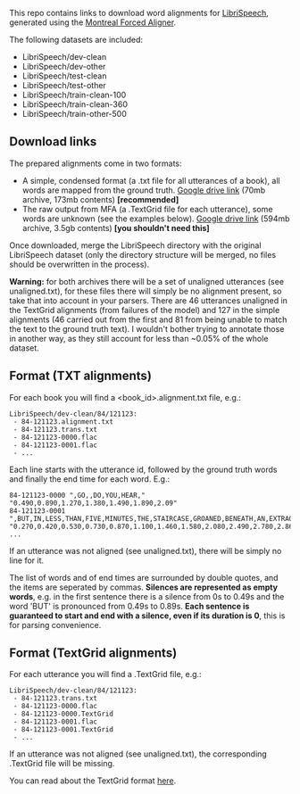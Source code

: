 This repo contains links to download word alignments for [LibriSpeech](http://www.openslr.org/12/), generated using the [Montreal Forced Aligner](https://montreal-forced-aligner.readthedocs.io/).

The following datasets are included:
 - LibriSpeech/dev-clean
 - LibriSpeech/dev-other
 - LibriSpeech/test-clean
 - LibriSpeech/test-other
 - LibriSpeech/train-clean-100
 - LibriSpeech/train-clean-360
 - LibriSpeech/train-other-500

## Download links

The prepared alignments come in two formats:
 - A simple, condensed format (a .txt file for all utterances of a book), all words are mapped from the ground truth. [Google drive link]( https://drive.google.com/file/d/1WYfgr31T-PPwMcxuAq09XZfHQO5Mw8fE/view?usp=sharing) (70mb archive, 173mb contents) **[recommended]**
 - The raw output from MFA (a .TextGrid file for each utterance), some words are unknown (see the examples below). [Google drive link](https://drive.google.com/file/d/1OgfXbTYhgp8NW5fRTt_TXwViraOyVEyY/view?usp=sharing) (594mb archive, 3.5gb contents) **[you shouldn't need this]**

Once downloaded, merge the LibriSpeech directory with the original LibriSpeech dataset (only the directory structure will be merged, no files should be overwritten in the process).
 
**Warning:** for both archives there will be a set of unaligned utterances (see unaligned.txt), for these files there will simply be no alignment present, so take that into account in your parsers. There are 46 utterances unaligned in the TextGrid alignments (from failures of the model) and 127 in the simple alignments (46 carried out from the first and 81 from being unable to match the text to the ground truth text). I wouldn't bother trying to annotate those in another way, as they still account for less than ~0.05% of the whole dataset.

## Format (TXT alignments)
For each book you will find a <book_id>.alignment.txt file, e.g.:  
```
LibriSpeech/dev-clean/84/121123:
 - 84-121123.alignment.txt
 - 84-121123.trans.txt
 - 84-121123-0000.flac
 - 84-121123-0001.flac
 - ...
```
Each line starts with the utterance id, followed by the ground truth words and finally the end time for each word. E.g.:
```
84-121123-0000 ",GO,,DO,YOU,HEAR," "0.490,0.890,1.270,1.380,1.490,1.890,2.09" 
84-121123-0001 ",BUT,IN,LESS,THAN,FIVE,MINUTES,THE,STAIRCASE,GROANED,BENEATH,AN,EXTRAORDINARY,WEIGHT," "0.270,0.420,0.530,0.730,0.870,1.100,1.460,1.580,2.080,2.490,2.780,2.860,3.470,3.830,3.99" 
...
```
If an utterance was not aligned (see unaligned.txt), there will be simply no line for it.

The list of words and of end times are surrounded by double quotes, and the items are seperated by commas. **Silences are represented as empty words**, e.g. in the first sentence there is a silence from 0s to 0.49s and the word 'BUT' is pronounced from 0.49s to 0.89s. **Each sentence is guaranteed to start and end with a silence, even if its duration is 0**, this is for parsing convenience.

## Format (TextGrid alignments)
For each utterance you will find a .TextGrid file, e.g.:  
```
LibriSpeech/dev-clean/84/121123:
 - 84-121123.trans.txt
 - 84-121123-0000.flac
 - 84-121123-0000.TextGrid
 - 84-121123-0001.flac
 - 84-121123-0001.TextGrid
 - ...
```
If an utterance was not aligned (see unaligned.txt), the corresponding .TextGrid file will be missing.

You can read about the TextGrid format [here](https://montreal-forced-aligner.readthedocs.io/en/latest/data_format.html).
